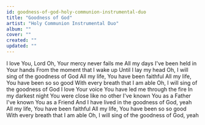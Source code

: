 ```yaml
---
id: goodness-of-god-holy-communion-instrumental-duo
title: "Goodness of God"
artist: "Holy Communion Instrumental Duo"
album: ""
cover: ""
created: ""
updated: ""
---
```


I love You, Lord
Oh, Your mercy never fails me
All my days
I've been held in Your hands
From the moment that I wake up
Until I lay my head
Oh, I will sing of the goodness of God
All my life, You have been faithful
All my life, You have been so so good
With every breath that I am able
Oh, I will sing of the goodness of God
I love Your voice
You have led me through the fire
In my darkest night
You were close like no other
I've known You as a Father
I've known You as a Friend
And I have lived in the goodness of God, yeah
All my life, You have been faithful
All my life, You have been so so good
With every breath that I am able
Oh, I will sing of the goodness of God, yeah